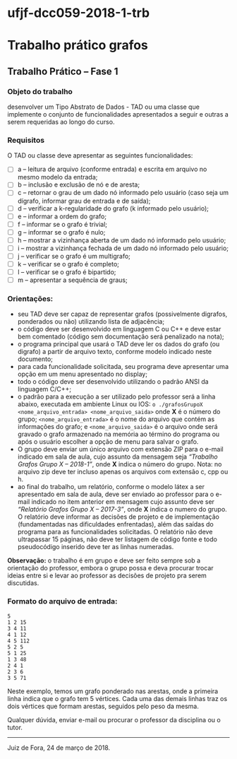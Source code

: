 # ufjf-dcc059-2018-1-trb
# Trabalho prático grafos

## Trabalho Prático – Fase 1

### Objeto do trabalho
desenvolver um Tipo Abstrato de Dados - TAD ou uma classe que implemente o conjunto de funcionalidades apresentados a seguir e outras a serem requeridas ao longo do curso.

### Requisitos
O TAD ou classe deve apresentar as seguintes funcionalidades:
 - [ ] a – leitura de arquivo (conforme entrada) e escrita em arquivo no mesmo modelo da entrada;
 - [ ] b – inclusão e exclusão de nó e de aresta;
 - [ ] c – retornar o grau de um dado nó informado pelo usuário (caso seja um dígrafo, informar grau de entrada e de saída);
 - [ ] d – verificar a k-regularidade do grafo (k informado pelo usuário);
 - [ ] e – informar a ordem do grafo;
 - [ ] f – informar se o grafo é trivial;
 - [ ] g – informar se o grafo é nulo;
 - [ ] h – mostrar a vizinhança aberta de um dado nó informado pelo usuário;
 - [ ] i – mostrar a vizinhança fechada de um dado nó informado pelo usuário;
 - [ ] j – verificar se o grafo é um multigrafo;
 - [ ] k – verificar se o grafo é completo;
 - [ ] l – verificar se o grafo é bipartido;
 - [ ] m – apresentar a sequência de graus;

### Orientações:
 - seu TAD deve ser capaz de representar grafos (possivelmente digrafos, ponderados ou não) utilizando lista de adjacência;
 - o código deve ser desenvolvido em linguagem C ou C++ e deve estar bem comentado (código sem documentação será penalizado na nota);
 - o programa principal que usará o TAD deve ler os dados do grafo (ou digrafo) a partir de arquivo texto, conforme modelo indicado neste documento;
 - para cada funcionalidade solicitada, seu programa deve apresentar uma opção em um menu apresentado no display;
 - todo o código deve ser desenvolvido utilizando o padrão ANSI da linguagem C/C++;
 - o padrão para a execução a ser utilizado pelo professor será a linha abaixo, executada em ambiente Linux ou IOS:
`o ./grafosGrupoX <nome_arquivo_entrada> <nome_arquivo_saida>`
onde **X** é o número do grupo; `<nome_arquivo_entrada>` é o nome do arquivo que contém as informações  do grafo; e `<nome_arquivo_saida>` é o arquivo onde será gravado o grafo armazenado na memória ao término do programa ou após o usuário escolher a opção de menu para salvar o grafo.
 - O grupo deve enviar um único arquivo com extensão ZIP para o e-mail indicado em sala de aula, cujo assunto da mensagem seja *“Trabalho Grafos Grupo X – 2018-1”*, onde **X** indica o número do grupo. Nota: no arquivo zip deve ter incluso apenas os arquivos com extensão c, cpp ou h.
 - ao final do trabalho, um relatório, conforme o modelo látex a ser apresentado em sala de aula, deve ser enviado ao professor para o e-mail indicado no item anterior em mensagem cujo assunto deve ser *“Relatório Grafos Grupo X – 2017-3”*, onde **X** indica o numero do grupo. O relatório deve informar as decisões de projeto e de implementação (fundamentadas nas dificuldades enfrentadas), além das saídas do programa para as  funcionalidades solicitadas. O relatório não deve ultrapassar 15 páginas, não deve ter listagem de código fonte e todo pseudocódigo inserido deve ter as linhas numeradas.

**Observação:** o trabalho é em grupo e deve ser feito sempre sob a orientação do professor, embora o grupo possa e deva procurar trocar ideias entre si e levar ao professor as decisões de projeto pra serem discutidas.

### Formato do arquivo de entrada:
    5
    1 2 15
    3 4 11
    4 1 12
    4 5 112
    5 2 5
    5 1 25
    1 3 48
    2 4 1
    2 3 6
    3 5 71

Neste exemplo, temos um grafo ponderado nas arestas, onde a primeira linha indica que o grafo tem 5 vértices.  Cada uma das demais linhas traz os dois vértices que formam arestas, seguidos pelo peso da mesma.

Qualquer dúvida, enviar e-mail ou procurar o professor da disciplina ou o tutor.

-----
Juiz de Fora, 24 de março de 2018.

